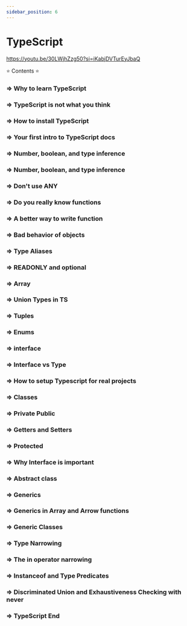 ```yaml
---
sidebar_position: 6
---
```


# TypeScript

https://youtu.be/30LWjhZzg50?si=iKabjDVTurEyJbaQ

⭐️ Contents ⭐️

### **=>** Why to learn TypeScript

>

### **=>** TypeScript is not what you think

>

### **=>** How to install TypeScript

>

### **=>** Your first intro to TypeScript docs

>

### **=>** Number, boolean, and type inference

>

### **=>** Number, boolean, and type inference

>

### **=>** Don't use ANY

>

### **=>** Do you really know functions

>

### **=>** A better way to write function

>

### **=>** Bad behavior of objects

>

### **=>** Type Aliases

>

### **=>** READONLY and optional

>

### **=>** Array

>

### **=>** Union Types in TS

>

### **=>** Tuples

>

### **=>** Enums

>

### **=>** interface

>

### **=>** Interface vs Type

>

### **=>** How to setup Typescript for real projects

>

### **=>** Classes

>

### **=>** Private Public

>

### **=>** Getters and Setters

>

### **=>** Protected

>

### **=>** Why Interface is important

>

### **=>** Abstract class

>

### **=>** Generics

>

### **=>** Generics in Array and Arrow functions

>

### **=>** Generic Classes

>

### **=>** Type Narrowing

>

### **=>** The in operator narrowing

>

### **=>** Instanceof and Type Predicates

>

### **=>** Discriminated Union and Exhaustiveness Checking with never

>

### **=>** TypeScript End

>

